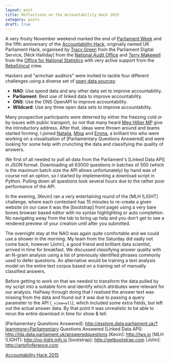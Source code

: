 ```yaml
---
layout: post
title: Reflections on the Accountability Hack 2015
category: posts
draft: true
---
```


A very frosty November weekend marked the end of [Parliament Week] and the
fifth anniversary of the [Accountability Hack], originally named UK Parliament
Hack, organised by [Tracy Green] from the Parliament Digital Service, [Nick
Halliday] from the [National Audit Office] and [Terry Makewell] from the
[Office for National Statistics] with very active support from the
[RebelUncut] crew.

Hackers and "armchair auditors" were invited to tackle four different
challenges using a diverse set of [open data sources]:

* **NAO**: Use spend data and any other data set to improve accountability. 
* **Parliament**: Best use of linked data to improve accountability. 
* **ONS**: Use the ONS OpenAPI to improve accountability.
* **Wildcard**: Use any three open data sets to improve accountability.

Many prospective participants were deterred by either the freezing cold or by
issues with public transport, so not that many heard [Meg Hillier MP] give the
introductory address. After that, ideas were thrown around and teams started
forming. I joined [Natalia], [Mina] and [Emma], a brilliant trio who were
working on a visualisation of [Parliamentary Questions Answered] and were
looking for some help with crunching the data and classifying the quality of
answers.

We first of all needed to pull all data from the Parliament's [Linked Data
API] in JSON format. Downloading all 63000 questions in batches of 500 (which
is the maximum batch size the API allows unfortunately) by hand was of course
not an option, so I started by implementing a download script in Python.
Pulling down all questions took several hours due to the rather poor
performance of the API.

In the evening, [Kevin] ran a very entertaining round of the [MLH !LIGHT]
challenge, where each contestant has 15 minutes to re-create a given website
(in our case it was the [bootstrap] front page) using a very bare bones
browser based editor with no syntax highlighting or auto completion. No
navigating away from the tab to bring up help and you don't get to see a
rendered preview of your creation until after you submitted.

The overnight stay at the NAO was again quite comfortable and we could use a
shower in the morning. My team from the Saturday did sadly not come back,
however [John], a good friend and brilliant data scientist, arrived in time
for breakfast. We discussed classifying answer quality with an N-gram analysis
using a list of previously identified phrases commonly used to defer
questions. An alternative would be training a text analysis model on the
entire text corpus based on a training set of manually classified answers.

Before getting to work on that we needed to transform the data pulled by my
script into a suitable form and identify which attributes were relevant for
our analysis. Halfway through doing that I realised the answer text was
missing from the data and found out it was due to passing a query parameter to
the API (`_view=all`), which included some extra fields, but left out the
actual answer data. By that point it was unrealistic to be able to rerun the
entire download in time for show & tell.

[Parliament Week]: https://parliamentweek.org
[Accountability Hack]: http://accountabilityhack.org
[Tracy Green]: https://twitter.com/greentrac
[National Audit Office]: http://nao.org.uk
[Terry Makewell]: https://twitter.com/TerryMakewell
[Office for National Statistics]: http://ons.gov.uk
[RebelUncut]: http://rebeluncut.co.uk
[open data sources]: http://accountabilityhack.org/#data
[Meg Hillier MP]: https://twitter.com/Meg_HillierMP
[Natalia]: https://twitter.com/NataliaLKB
[Mina]: https://twitter.com/minaorangina
[Emma]: https://twitter.com/emjan29
[Parliamentary Questions Answered]: http://explore.data.parliament.uk/?learnmore=Parliamentary Questions Answered
[Linked Data API]: http://lda.data.parliament.uk/answeredquestions
[Kevin]: http://lws.io
[MLH !LIGHT]: http://no-light.mlh.io
[bootstrap]: http://getbootstrap.com
[John]: http://artofinference.com

<a class="twitter-timeline" data-dnt="true"
href="https://twitter.com/frathgeber/timelines/668551765114142721"
data-widget-id="668931602173546497" data-width="100%">Accountability Hack 2015</a>
<script>!function(d,s,id){var js,fjs=d.getElementsByTagName(s)[0],p=/^http:/.test(d.location)?'http':'https';if(!d.getElementById(id)){js=d.createElement(s);js.id=id;js.src=p+"://platform.twitter.com/widgets.js";fjs.parentNode.insertBefore(js,fjs);}}(document,"script","twitter-wjs");</script>
